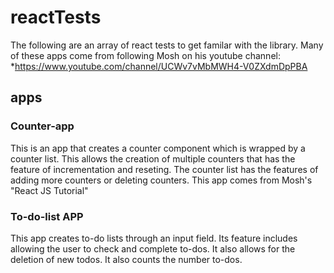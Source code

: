 # reactTests
The following are an array of react tests to get familar with the library. Many of these apps come from following Mosh on his youtube channel:
*https://www.youtube.com/channel/UCWv7vMbMWH4-V0ZXdmDpPBA

## apps
### Counter-app
This is an app that creates a counter component which is wrapped by a counter list. This allows the creation of multiple counters that has the feature of incrementation and reseting. The counter list has the features of adding more counters or deleting counters.
This app comes from Mosh's "React JS Tutorial"

### To-do-list APP
This app creates to-do lists through an input field. Its feature includes allowing the user to check and complete to-dos. It also allows for the deletion of new todos. It also counts the number to-dos.
